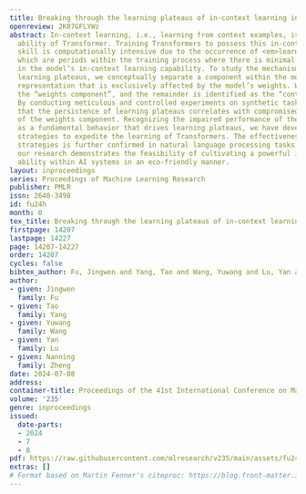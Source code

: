 ```yaml
---
title: Breaking through the learning plateaus of in-context learning in Transformer
openreview: 2K87GFLYWz
abstract: In-context learning, i.e., learning from context examples, is an impressive
  ability of Transformer. Training Transformers to possess this in-context learning
  skill is computationally intensive due to the occurrence of <em>learning plateaus</em>,
  which are periods within the training process where there is minimal or no enhancement
  in the model’s in-context learning capability. To study the mechanism behind the
  learning plateaus, we conceptually separate a component within the model’s internal
  representation that is exclusively affected by the model’s weights. We call this
  the “weights component”, and the remainder is identified as the “context component”.
  By conducting meticulous and controlled experiments on synthetic tasks, we note
  that the persistence of learning plateaus correlates with compromised functionality
  of the weights component. Recognizing the impaired performance of the weights component
  as a fundamental behavior that drives learning plateaus, we have developed three
  strategies to expedite the learning of Transformers. The effectiveness of these
  strategies is further confirmed in natural language processing tasks. In conclusion,
  our research demonstrates the feasibility of cultivating a powerful in-context learning
  ability within AI systems in an eco-friendly manner.
layout: inproceedings
series: Proceedings of Machine Learning Research
publisher: PMLR
issn: 2640-3498
id: fu24h
month: 0
tex_title: Breaking through the learning plateaus of in-context learning in Transformer
firstpage: 14207
lastpage: 14227
page: 14207-14227
order: 14207
cycles: false
bibtex_author: Fu, Jingwen and Yang, Tao and Wang, Yuwang and Lu, Yan and Zheng, Nanning
author:
- given: Jingwen
  family: Fu
- given: Tao
  family: Yang
- given: Yuwang
  family: Wang
- given: Yan
  family: Lu
- given: Nanning
  family: Zheng
date: 2024-07-08
address:
container-title: Proceedings of the 41st International Conference on Machine Learning
volume: '235'
genre: inproceedings
issued:
  date-parts:
  - 2024
  - 7
  - 8
pdf: https://raw.githubusercontent.com/mlresearch/v235/main/assets/fu24h/fu24h.pdf
extras: []
# Format based on Martin Fenner's citeproc: https://blog.front-matter.io/posts/citeproc-yaml-for-bibliographies/
---
```

